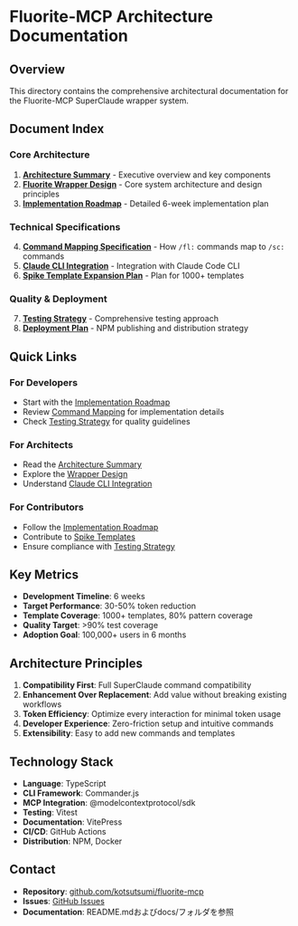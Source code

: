 # Fluorite-MCP Architecture Documentation

## Overview

This directory contains the comprehensive architectural documentation for the Fluorite-MCP SuperClaude wrapper system.

## Document Index

### Core Architecture
1. **[Architecture Summary](../ARCHITECTURE_SUMMARY.md)** - Executive overview and key components
2. **[Fluorite Wrapper Design](./fluorite-wrapper-design.md)** - Core system architecture and design principles
3. **[Implementation Roadmap](./implementation-roadmap.md)** - Detailed 6-week implementation plan

### Technical Specifications
4. **[Command Mapping Specification](./command-mapping-spec.md)** - How `/fl:` commands map to `/sc:` commands
5. **[Claude CLI Integration](./claude-cli-integration.md)** - Integration with Claude Code CLI
6. **[Spike Template Expansion Plan](./spike-template-expansion-plan.md)** - Plan for 1000+ templates

### Quality & Deployment
7. **[Testing Strategy](./testing-strategy.md)** - Comprehensive testing approach
8. **[Deployment Plan](./deployment-plan.md)** - NPM publishing and distribution strategy

## Quick Links

### For Developers
- Start with the [Implementation Roadmap](./implementation-roadmap.md)
- Review [Command Mapping](./command-mapping-spec.md) for implementation details
- Check [Testing Strategy](./testing-strategy.md) for quality guidelines

### For Architects
- Read the [Architecture Summary](../ARCHITECTURE_SUMMARY.md)
- Explore the [Wrapper Design](./fluorite-wrapper-design.md)
- Understand [Claude CLI Integration](./claude-cli-integration.md)

### For Contributors
- Follow the [Implementation Roadmap](./implementation-roadmap.md)
- Contribute to [Spike Templates](./spike-template-expansion-plan.md)
- Ensure compliance with [Testing Strategy](./testing-strategy.md)

## Key Metrics

- **Development Timeline**: 6 weeks
- **Target Performance**: 30-50% token reduction
- **Template Coverage**: 1000+ templates, 80% pattern coverage
- **Quality Target**: >90% test coverage
- **Adoption Goal**: 100,000+ users in 6 months

## Architecture Principles

1. **Compatibility First**: Full SuperClaude command compatibility
2. **Enhancement Over Replacement**: Add value without breaking existing workflows
3. **Token Efficiency**: Optimize every interaction for minimal token usage
4. **Developer Experience**: Zero-friction setup and intuitive commands
5. **Extensibility**: Easy to add new commands and templates

## Technology Stack

- **Language**: TypeScript
- **CLI Framework**: Commander.js
- **MCP Integration**: @modelcontextprotocol/sdk
- **Testing**: Vitest
- **Documentation**: VitePress
- **CI/CD**: GitHub Actions
- **Distribution**: NPM, Docker

## Contact

- **Repository**: [github.com/kotsutsumi/fluorite-mcp](https://github.com/kotsutsumi/fluorite-mcp)
- **Issues**: [GitHub Issues](https://github.com/kotsutsumi/fluorite-mcp/issues)
- **Documentation**: README.mdおよびdocs/フォルダを参照